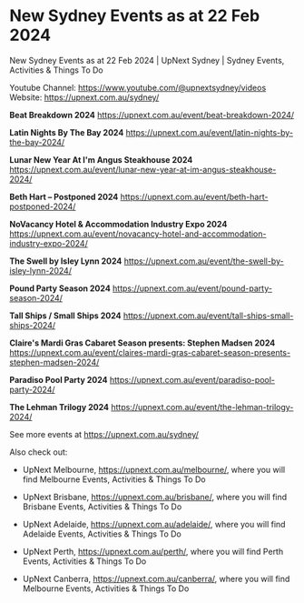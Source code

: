 # New Sydney Events as at 22 Feb 2024
New Sydney Events as at 22 Feb 2024 | UpNext Sydney | Sydney Events, Activities &amp; Things To Do

Youtube Channel: https://www.youtube.com/@upnextsydney/videos 
Website: https://upnext.com.au/sydney/


**Beat Breakdown 2024**
 https://upnext.com.au/event/beat-breakdown-2024/

**Latin Nights By The Bay 2024**
 https://upnext.com.au/event/latin-nights-by-the-bay-2024/

**Lunar New Year At I'm Angus Steakhouse 2024**
 https://upnext.com.au/event/lunar-new-year-at-im-angus-steakhouse-2024/

**Beth Hart – Postponed 2024**
 https://upnext.com.au/event/beth-hart-postponed-2024/

**NoVacancy Hotel & Accommodation Industry Expo 2024**
 https://upnext.com.au/event/novacancy-hotel-and-accommodation-industry-expo-2024/

**The Swell by Isley Lynn 2024**
 https://upnext.com.au/event/the-swell-by-isley-lynn-2024/

**Pound Party Season 2024**
 https://upnext.com.au/event/pound-party-season-2024/

**Tall Ships / Small Ships 2024**
 https://upnext.com.au/event/tall-ships-small-ships-2024/

**Claire's Mardi Gras Cabaret Season presents: Stephen Madsen 2024**
 https://upnext.com.au/event/claires-mardi-gras-cabaret-season-presents-stephen-madsen-2024/

**Paradiso Pool Party 2024**
 https://upnext.com.au/event/paradiso-pool-party-2024/

**The Lehman Trilogy 2024**
 https://upnext.com.au/event/the-lehman-trilogy-2024/



See more events at https://upnext.com.au/sydney/


Also check out:

* UpNext Melbourne, https://upnext.com.au/melbourne/, where you will find Melbourne Events, Activities & Things To Do

* UpNext Brisbane, https://upnext.com.au/brisbane/, where you will find Brisbane Events, Activities & Things To Do

* UpNext Adelaide, https://upnext.com.au/adelaide/, where you will find Adelaide Events, Activities & Things To Do

* UpNext Perth, https://upnext.com.au/perth/, where you will find Perth Events, Activities & Things To Do

* UpNext Canberra, https://upnext.com.au/canberra/, where you will find Melbourne Events, Activities & Things To Do